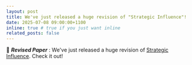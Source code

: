 ```yaml
---
layout: post
title: We've just released a huge revision of "Strategic Influence"!
date: 2025-07-08 09:00:00+1100
inline: true # true if you just want inline
related_posts: false
---
```


🔄 **_Revised Paper_** : We've just released a huge revision of [Strategic Influence](/projects/strategic_diffusion). Check it out!
